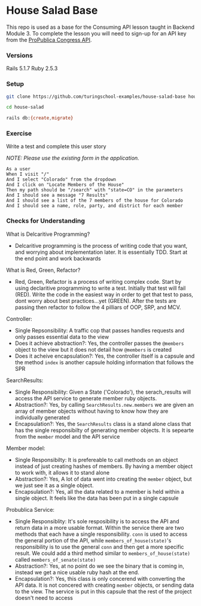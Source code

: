 # House Salad Base

This repo is used as a base for the Consuming API lesson taught in Backend Module 3. To complete the lesson you will need to sign-up for an API key from the [ProPublica Congress API](https://projects.propublica.org/api-docs/congress-api/).

### Versions

Rails 5.1.7
Ruby 2.5.3

### Setup

```bash
git clone https://github.com/turingschool-examples/house-salad-base house-salad

cd house-salad

rails db:{create,migrate}
```

### Exercise

Write a test and complete this user story

*NOTE: Please use the existing form in the application.*

```
As a user
When I visit "/"
And I select "Colorado" from the dropdown
And I click on "Locate Members of the House"
Then my path should be "/search" with "state=CO" in the parameters
And I should see a message "7 Results"
And I should see a list of the 7 members of the house for Colorado
And I should see a name, role, party, and district for each member
```

### Checks for Understanding
What is Delcaritive Programming?
* Delcaritive programming is the process of writing code that you want, and worrying about implementation later. It is essentially TDD. Start at the end point and work backwards

What is Red, Green, Refactor?
* Red, Green, Refactor is a process of writing complex code. Start by using declaritive programming to write a test. Initially that test will fail (RED). Write the code in the easiest way in order to get that test to pass, dont worry about best practices...yet (GREEN). After the tests are passing then refactor to follow the 4 pilliars of OOP, SRP, and MCV.

Controller: 
* Single Repsonsibility: A traffic cop that passes handles requests and only passes essential data to the view
* Does it achieve abstraction?: Yes, the controller passes the `@members` object to the view but it does not detail how `@members` is created
* Does it acheive encapsulation?: Yes, the controller itself is a capsule and the method `index` is another capsule holding information that follows the SPR

SearchResults: 
* Single Responsibility: Given a State ('Colorado'), the serach_results will access the API service to generate member ruby objects. 
* Abstraction?: Yes, by calling `SearchResults.new.members` we are given an array of member objects without having to know how they are individually generated
* Encapsulation?: Yes, the `SearchResults` class is a stand alone class that has the single responsibilty of generating member objects. It is sepearte from the `member` model and the API service

Member model:
* Single Responsibilty: It is prefereable to call methods on an object instead of just creating hashes of members. By having a member object to work with, it allows it to stand alone
* Abstraction?: Yes, A lot of data went into creating the `member` object, but we just see it as a single object.
* Encapsulation?: Yes, all the data related to a member is held within a single object. It feels like the data has been put in a single capsule

Probublica Service:
* Single Responsiblity: It's sole resposibility is to access the API and return data in a more usable format. Within the service there are two methods that each have a single responsibility. `conn` is used to access the general portion of the API, while `members_of_house(state)`'s responsibility is to use the general `conn` and then get a more specific result. We could add a third method similar to `members_of_house(state)` called `members_of_senate(state)`
* Abstraction?: Yes, at no point do we see the binary that is coming in, instead we get a nice usable ruby hash at the end.
* Encapsulation?: Yes, this class is only concerend with converting the API data. It is not concered with creating `member` objects, or sending data to the view. The service is put in this capsule that the rest of the project doesn't need to access